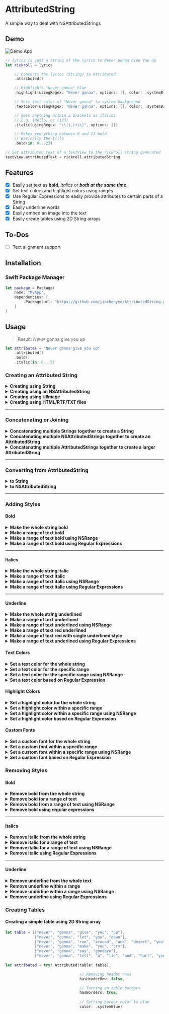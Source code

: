 # AttributedString

A simple way to deal with NSAttributedStrings

## Demo
![Demo App](Demo.png) 
```swift
// lyrics is just a String of the lyrics to Never Gonna Give You Up
let rickroll = lyrics

    // Converts the lyrics (String) to Attributed
    .attributed() 

    // Highlights "Never gonna" blue
    .highlight(usingRegex: "Never gonna", options: [], color: .systemBlue) 

    // Sets text color of "Never gonna" to system background
    .textColor(usingRegex: "Never gonna", options: [], color: .systemBackground) 

    // Sets anything within 2 brackets as italics 
    // E.g. (Hello) or (123)
    .italic(usingRegex: "\\((.)+\\)", options: [])

    // Makes everything between 0 and 23 bold
    // Basically the title
    .bold(in: 0...23)

// Set attributed text of a textView to the rickroll string generated
textView.attributedText = rickroll.attributedString
```

## Features
- [x] Easily set text as **bold**, _italics_ or _**both at the same time**_. 
- [x] Set text colors and highlight colors using ranges 
- [x] Use Regular Expressions to easily provide attributes to certain parts of a String
- [x] Easily underline words
- [x] Easily embed an image into the text
- [x] Easily create tables using 2D String arrays

## To-Dos
- [ ] Text alignment support

## Installation
### Swift Package Manager
```swift
let package = Package(
    name: "MyApp",
    dependencies: [
        .Package(url: "https://github.com/jiachenyee/AttributedString.git", majorVersion: 1)
    ]
)
```

## Usage
> Result: _Never_ gonna give you up
```swift
let attributes = "Never gonna give you up"
    .attributed()
    .bold()
    .italic(in: 0...5)
```

### Creating an Attributed String
<details>
<summary><strong>Creating using String</strong></summary>

```swift
Attributed("Never gonna give you up")
"Never gonna give you up".attributed()
```
</details>

<details>
<summary><strong>Creating using an NSAttributedString</strong></summary>

```swift
let nsAttributedString = NSMutableAttributedString(string: "Never gonna let you down")

Attributed(nsAttributedString)
nsAttributedString.attributed()
```
</details>

<details>
<summary><strong>Creating using UIImage</strong></summary>

```swift
Attributed(UIImage(named: "Here's an image")!)

UIImage(named: "image").attributed()
```
</details>

<details>
<summary><strong>Creating using HTML/RTF/TXT files</strong></summary>

```swift
Attributed(usingData: htmlData, ofType: .html)

Attributed(usingData: rtfData, ofType: .rtf)

Attributed(usingData: htmlData, ofType: .html, characterEncoding: .utf16)
```
</details>

---

### Concatenating or Joining
<details>
<summary><strong>Concatenating multiple Strings together to create a String</strong></summary>

```swift
Attributed("Never gonna give you up", "Never gonna let you down", ...)

Attributed(["Never gonna give you up", "Never gonna let you down"])
```
</details>

<details>
<summary><strong>Concatenating multiple NSAttributedStrings together to create an AttributedString</strong></summary>

```swift
Attributed(nsAttributedString, nsAttributedString, ...)

Attributed([nsAttributedString, nsAttributedString])
```
</details>

<details>
<summary><strong>Concatenating multiple AttributedStrings together to create a larger AttributedString</strong></summary>

```swift
Attributed("Never gonna give you up") + Attributed("Never gonna let you down")

Attributed(.init("Never gonna give you up"), .init("Never gonna let you down"), ...)

Attributed([.init("Never gonna give you up"), .init("Never gonna let you down")])
```
</details>

---

### Converting from AttributedString
<details>
<summary><strong>to String</strong></summary>

```swift
.attributedString.string
```
</details>

<details>
<summary><strong>to NSAttributedString</strong></summary>

Important to set it as the text in a Label or TextView
```swift
.attributedString
```
</details>

---

### Adding Styles
#### Bold
<details>
<summary><strong>Make the whole string bold</strong></summary>

> Result: **Never gonna give you up**
```swift
.bold()
```
</details>

<details>
<summary><strong>Make a range of text bold</strong></summary>

> Result: **Never** gonna give you up
```swift
.bold(in: 0...5)
```
</details>

<details>
<summary><strong>Make a range of text bold using NSRange</strong></summary>

> Result: **Never** gonna give you up
```swift
.bold(in: NSRange(location: 0, length: 5))
```
</details>


<details>
<summary><strong>Make a range of text bold using Regular Expressions</strong></summary>
    
> Result: **1234**ABC
```swift
.bold(usingRegex: "[0-9]", options: [])
```
</details>

---
#### Italics
<details>
<summary><strong>Make the whole string italic</strong></summary>
    
> Result: *Never gonna give you up*
```swift
.italic()
```    
</details>

<details>
<summary><strong>Make a range of text italic</strong></summary>
    
> Result: *Never* gonna give you up
```swift
.italic(in: 0...5)
```    
</details>

<details>
<summary><strong>Make a range of text italic using NSRange</strong></summary>
    
> Result: *Never* gonna give you up
```swift
.italic(in: NSRange(location: 0, length: 5))
```    
</details>


<details>
<summary><strong>Make a range of text italic using Regular Expressions</strong></summary>
    
> Result: *1234*ABC
```swift
.italic(usingRegex: "[0-9]", options: [])
```    
</details>

---
#### Underline
<details>
<summary><strong>Make the whole string underlined</strong></summary>

```swift
.underline()
```
</details>

<details>
<summary><strong>Make a range of text underlined</strong></summary>
    
```swift
.underline(in: 0...5)
```
</details>

<details>
<summary><strong>Make a range of text underlined using NSRange</strong></summary>
    
```swift
.underline(in: NSRange(location: 0, length: 5))
```
</details>

<details>
<summary><strong>Make a range of text red underlined</strong></summary>
    
```swift
.underline(in: 0...5, color: .systemRed)
```
</details>


<details>
<summary><strong>Make a range of text red with single underlined style</strong></summary>
    
```swift
.underline(in: 0...5, color: .systemRed, style: .single)
```
</details>

<details>
<summary><strong>Make a range of text underlined using Regular Expressions</strong></summary>
    
```swift
.underline(usingRegex: "[0-9]", options: [], color: .systemRed, style: .single)
```
</details>

#### Text Colors
<details>
<summary><strong>Set a text color for the whole string</strong></summary>

```swift
.textColor(color: .systemRed)
```
</details>

<details>
<summary><strong>Set a text color for the specific range</strong></summary>

```swift
.textColor(in: 0...5, color: .systemRed)
```
</details>

<details>
<summary><strong>Set a text color for the specific range using NSRange</strong></summary>

```swift
.textColor(in: NSRange(location: 0, length: 5), color: .systemRed)
```
</details>

<details>
<summary><strong>Set a text color based on Regular Expression</strong></summary>

```swift
.textColor(usingRegex: "[0-9]", options: [], color: .systemRed)
```
</details>

#### Highlight Colors
<details>
<summary><strong>Set a highlight color for the whole string</strong></summary>

```swift
.highlight(with: .systemRed)
```
</details>

<details>
<summary><strong>Set a highlight color within a specific range</strong></summary>

```swift
.highlight(in: 0...5, with: .systemRed)
```
</details>

<details>
<summary><strong>Set a highlight color within a specific range using NSRange</strong></summary>

```swift
.highlight(in: NSRange(location: 0, length: 5), with: .systemRed)
```
</details>

<details>
<summary><strong>Set a highlight color based on Regular Expression</strong></summary>

```swift
.highlight(usingRegex: "[0-9]", options: [], color: .systemRed)
```
</details>

#### Custom Fonts
<details>
<summary><strong>Set a custom font for the whole string</strong></summary>

> Result: `Never gonna give you up`
```swift
.font(with: UIFont.monospacedSystemFont(ofSize: 20, weight: .regular))
```
</details>

<details>
<summary><strong>Set a custom font within a specific range</strong></summary>

> Result: `Never` gonna give you up
```swift
.font(in: 0...5, with: UIFont.monospacedSystemFont(ofSize: 20, weight: .regular))
```
</details>

<details>
<summary><strong>Set a custom font within a specific range using NSRange</strong></summary>

> Result: `Never` gonna give you up
```swift
.font(in: NSRange(location: 0, length: 5), with: UIFont.monospacedSystemFont(ofSize: 20, weight: .regular))
```
</details>

<details>
<summary><strong>Set a custom font based on Regular Expression</strong></summary>

> Result: `1234`ABCD`9`EF
```swift
.font(usingRegex: "[0-9]", options: [], selectedFont: UIFont.monospacedSystemFont(ofSize: 20, weight: .regular))
```
</details>

### Removing Styles
#### Bold
<details>
<summary><strong>Remove bold from the whole string</strong></summary>
    
```swift
.removeBold()
```
</details>

<details>
<summary><strong>Remove bold for a range of text</strong></summary>
    
```swift
.removeBold(in: 0...5)
```
</details>

<details>
<summary><strong>Remove bold from a range of text using NSRange</strong></summary>
    
```swift
.removeBold(in: NSRange(location: 0, length: 5))
```
</details>

<details>
<summary><strong>Remove bold using regular expressions</strong></summary>

```swift
.bold(usingRegex: "[0-9]", options: [])
```    
</details>

---
#### Italics
<details>
<summary><strong>Remove italic from the whole string</strong></summary>

```swift
.removeBold()
```
</details>

<details>
<summary><strong>Remove italic for a range of text</strong></summary>

```swift
.removeItalic(in: 0...5)
```
</details>

<details>
<summary><strong>Remove italic for a range of text using NSRange</strong></summary>

```swift
.removeItalic(in: NSRange(location: 0, length: 5))
```
</details>

<details>
<summary><strong>Remove italic using Regular Expressions</strong></summary>

```swift
.removeItalic(usingRegex: "[0-9]", options: [])
```
</details>


---
#### Underline
<details>
<summary><strong>Remove underline from the whole text</strong></summary>

```swift
.removeUnderline()
```
</details>

<details>
<summary><strong>Remove underline within a range </strong></summary>

```swift
.removeUnderline(in: 0...5)
```
</details>

<details>
<summary><strong>Remove underline within a range using NSRange</strong></summary>

```swift
.removeUnderline(in: NSRange(location: 0, length: 5))
```
</details>

<details>
<summary><strong>Remove underline using Regular Expressions</strong></summary>

```swift
.removeUnderline(usingRegex: "[0-9]", options: [], color: .systemRed, style: .single)
```
</details>

### Creating Tables
#### Creating a simple table using 2D String array

```swift
let table = [["never", "gonna", "give", "you", "up"],
             ["never", "gonna", "let", "you", "down"],
             ["never", "gonna", "run", "around", "and", "desert", "you"],
             ["never", "gonna", "make", "you", "cry"],
             ["never", "gonna", "say", "goodbye"],
             ["never", "gonna", "tell", "a", "lie", "and", "hurt", "you"]]```
             
let attributed = try! Attributed(table: table],

                                 // Removing header rows
                                 hasHeaderRow: false,

                                 // Turning on table borders
                                 hasBorders: true,
                   
                                 // Setting border color to blue
                                 color: .systemBlue)

